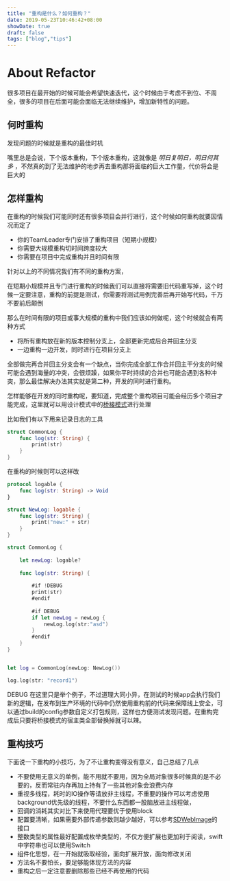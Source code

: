 ```yaml
---
title: "重构是什么？如何重构？"
date: 2019-05-23T10:46:42+08:00
showDate: true
draft: false
tags: ["blog","tips"]
---
```


# About Refactor

很多项目在最开始的时候可能会希望快速迭代，这个时候由于考虑不到位、不周全，很多的项目在后面可能会面临无法继续维护，增加新特性的问题。

## 何时重构

发现问题的时候就是重构的最佳时机

嘴里总是会说，下个版本重构，下个版本重构，这就像是 *明日复明日，明日何其多* ，不然真的到了无法维护的地步再去重构那将面临的巨大工作量，代价将会是巨大的

## 怎样重构

在重构的时候我们可能同时还有很多项目会并行进行，这个时候如何重构就要因情况而定了

- 你的TeamLeader专门安排了重构项目（短期小规模）
- 你需要大规模重构切时间跨度较大
- 你需要在项目中完成重构并且时间有限

针对以上的不同情况我们有不同的重构方案，

在短期小规模并且专门进行重构的时候我们可以直接将需要旧代码重写掉，这个时候一定要注意，重构的前提是测试，你需要将测试用例完善后再开始写代码，千万不要前后颠倒

那么在时间有限的项目或事大规模的重构中我们应该如何做呢，这个时候就会有两种方式

- 将所有重构放在新的版本控制分支上，全部更新完成后合并回主分支
- 一边重构一边开发，同时进行在项目分支上

全部做完再合并回主分支会有一个缺点，当你完成全部工作合并回主干分支的时候可能会遇到海量的冲突，会很烦躁，如果你平时持续的合并也可能会遇到各种冲突，那么最佳解决办法其实就是第二种，开发的同时进行重构。

怎样能够在开发的同时重构呢，要知道，完成整个重构项目可能会经历多个项目才能完成，这里就可以用设计模式中的[桥接模式](https://k.felixplus.top/design-pattern/)进行处理

比如我们有以下用来记录日志的工具

```swift
struct CommonLog {
    func log(str: String) {
        print(str)
    }
}
```

在重构的时候则可以这样改

```swift
protocol logable {
    func log(str: String) -> Void
}

struct NewLog: logable {
    func log(str: String) {
        print("new:" + str)
    }
}

struct CommonLog {
    
    let newLog: logable?
    
    func log(str: String) {
        
        #if !DEBUG
        print(str)
        #endif
        
        #if DEBUG
        if let newLog = newLog {
            newLog.log(str:"asd")
        }
        #endif
    }
}


let log = CommonLog(newLog: NewLog())

log.log(str: "record1")
```

DEBUG 在这里只是举个例子，不过道理大同小异，在测试的时候app会执行我们新的逻辑，在发布到生产环境的代码中仍然使用重构前的代码来保障线上安全，可以通过build的config参数自定义打包规则，这样也方便测试发现问题。在重构完成后只要将桥接模式的宿主类全部替换掉就可以辣。

## 重构技巧

下面说一下重构的小技巧，为了不让重构变得没有意义，自己总结了几点

- 不要使用无意义的单例，能不用就不要用，因为全局对象很多时候真的是不必要的，反而常驻内存再加上持有了一些其他对象会浪费内存
- 重视多线程，耗时的IO操作等请放非主线程，不重要的操作可以考虑使用background优先级的线程，不要什么东西都一股脑放进主线程做，
- 回调的消耗其实对比下来使用代理要优于使用block
- 配置要清晰，如果需要外部传递参数则越少越好，可以参考[SDWebImage](https://k.felixplus.top/sdwebimage/)的接口
- 整数类型的属性最好配置成枚举类型的，不仅方便扩展也更加利于阅读，swift中字符串也可以使用Switch
- 组件化思想，在一开始就吸取经验，面向扩展开放，面向修改关闭
- 方法名不要怕长，要足够能体现方法的内容
- 重构之后一定注意要删除那些已经不再使用的代码